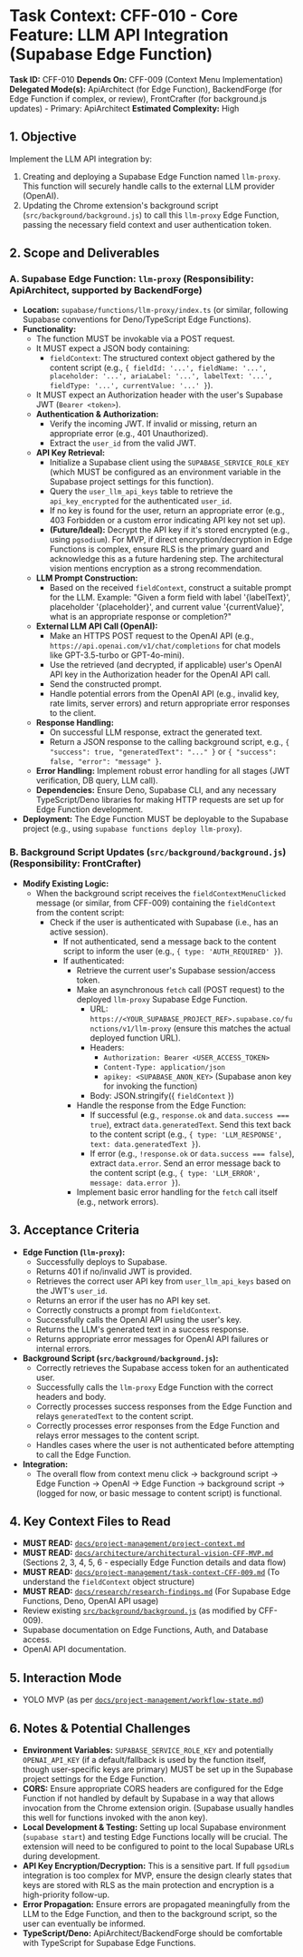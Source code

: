 # Task Context: CFF-010 - Core Feature: LLM API Integration (Supabase Edge Function)

**Task ID:** CFF-010
**Depends On:** CFF-009 (Context Menu Implementation)
**Delegated Mode(s):** ApiArchitect (for Edge Function), BackendForge (for Edge Function if complex, or review), FrontCrafter (for background.js updates) - Primary: ApiArchitect
**Estimated Complexity:** High

## 1. Objective

Implement the LLM API integration by:
1.  Creating and deploying a Supabase Edge Function named `llm-proxy`. This function will securely handle calls to the external LLM provider (OpenAI).
2.  Updating the Chrome extension's background script (`src/background/background.js`) to call this `llm-proxy` Edge Function, passing the necessary field context and user authentication token.

## 2. Scope and Deliverables

### A. Supabase Edge Function: `llm-proxy` (Responsibility: ApiArchitect, supported by BackendForge)

*   **Location:** `supabase/functions/llm-proxy/index.ts` (or similar, following Supabase conventions for Deno/TypeScript Edge Functions).
*   **Functionality:**
    *   The function MUST be invokable via a POST request.
    *   It MUST expect a JSON body containing:
        *   `fieldContext`: The structured context object gathered by the content script (e.g., `{ fieldId: '...', fieldName: '...', placeholder: '...', ariaLabel: '...', labelText: '...', fieldType: '...', currentValue: '...' }`).
    *   It MUST expect an Authorization header with the user's Supabase JWT (`Bearer <token>`).
    *   **Authentication & Authorization:**
        *   Verify the incoming JWT. If invalid or missing, return an appropriate error (e.g., 401 Unauthorized).
        *   Extract the `user_id` from the valid JWT.
    *   **API Key Retrieval:**
        *   Initialize a Supabase client using the `SUPABASE_SERVICE_ROLE_KEY` (which MUST be configured as an environment variable in the Supabase project settings for this function).
        *   Query the `user_llm_api_keys` table to retrieve the `api_key_encrypted` for the authenticated `user_id`.
        *   If no key is found for the user, return an appropriate error (e.g., 403 Forbidden or a custom error indicating API key not set up).
        *   **(Future/Ideal):** Decrypt the API key if it's stored encrypted (e.g., using `pgsodium`). For MVP, if direct encryption/decryption in Edge Functions is complex, ensure RLS is the primary guard and acknowledge this as a future hardening step. The architectural vision mentions encryption as a strong recommendation.
    *   **LLM Prompt Construction:**
        *   Based on the received `fieldContext`, construct a suitable prompt for the LLM. Example: "Given a form field with label '{labelText}', placeholder '{placeholder}', and current value '{currentValue}', what is an appropriate response or completion?"
    *   **External LLM API Call (OpenAI):**
        *   Make an HTTPS POST request to the OpenAI API (e.g., `https://api.openai.com/v1/chat/completions` for chat models like GPT-3.5-turbo or GPT-4o-mini).
        *   Use the retrieved (and decrypted, if applicable) user's OpenAI API key in the Authorization header for the OpenAI API call.
        *   Send the constructed prompt.
        *   Handle potential errors from the OpenAI API (e.g., invalid key, rate limits, server errors) and return appropriate error responses to the client.
    *   **Response Handling:**
        *   On successful LLM response, extract the generated text.
        *   Return a JSON response to the calling background script, e.g., `{ "success": true, "generatedText": "..." }` or `{ "success": false, "error": "message" }`.
    *   **Error Handling:** Implement robust error handling for all stages (JWT verification, DB query, LLM call).
    *   **Dependencies:** Ensure Deno, Supabase CLI, and any necessary TypeScript/Deno libraries for making HTTP requests are set up for Edge Function development.
*   **Deployment:** The Edge Function MUST be deployable to the Supabase project (e.g., using `supabase functions deploy llm-proxy`).

### B. Background Script Updates (`src/background/background.js`) (Responsibility: FrontCrafter)

*   **Modify Existing Logic:**
    *   When the background script receives the `fieldContextMenuClicked` message (or similar, from CFF-009) containing the `fieldContext` from the content script:
        *   Check if the user is authenticated with Supabase (i.e., has an active session).
            *   If not authenticated, send a message back to the content script to inform the user (e.g., `{ type: 'AUTH_REQUIRED' }`).
            *   If authenticated:
                *   Retrieve the current user's Supabase session/access token.
                *   Make an asynchronous `fetch` call (POST request) to the deployed `llm-proxy` Supabase Edge Function.
                    *   URL: `https://<YOUR_SUPABASE_PROJECT_REF>.supabase.co/functions/v1/llm-proxy` (ensure this matches the actual deployed function URL).
                    *   Headers:
                        *   `Authorization: Bearer <USER_ACCESS_TOKEN>`
                        *   `Content-Type: application/json`
                        *   `apikey: <SUPABASE_ANON_KEY>` (Supabase anon key for invoking the function)
                    *   Body: JSON.stringify({ `fieldContext` })
                *   Handle the response from the Edge Function:
                    *   If successful (e.g., `response.ok` and `data.success === true`), extract `data.generatedText`. Send this text back to the content script (e.g., `{ type: 'LLM_RESPONSE', text: data.generatedText }`).
                    *   If error (e.g., `!response.ok` or `data.success === false`), extract `data.error`. Send an error message back to the content script (e.g., `{ type: 'LLM_ERROR', message: data.error }`).
                *   Implement basic error handling for the `fetch` call itself (e.g., network errors).

## 3. Acceptance Criteria

*   **Edge Function (`llm-proxy`):**
    *   Successfully deploys to Supabase.
    *   Returns 401 if no/invalid JWT is provided.
    *   Retrieves the correct user API key from `user_llm_api_keys` based on the JWT's `user_id`.
    *   Returns an error if the user has no API key set.
    *   Correctly constructs a prompt from `fieldContext`.
    *   Successfully calls the OpenAI API using the user's key.
    *   Returns the LLM's generated text in a success response.
    *   Returns appropriate error messages for OpenAI API failures or internal errors.
*   **Background Script (`src/background/background.js`):**
    *   Correctly retrieves the Supabase access token for an authenticated user.
    *   Successfully calls the `llm-proxy` Edge Function with the correct headers and body.
    *   Correctly processes success responses from the Edge Function and relays `generatedText` to the content script.
    *   Correctly processes error responses from the Edge Function and relays error messages to the content script.
    *   Handles cases where the user is not authenticated before attempting to call the Edge Function.
*   **Integration:**
    *   The overall flow from context menu click -> background script -> Edge Function -> OpenAI -> Edge Function -> background script -> (logged for now, or basic message to content script) is functional.

## 4. Key Context Files to Read

*   **MUST READ:** [`docs/project-management/project-context.md`](docs/project-management/project-context.md)
*   **MUST READ:** [`docs/architecture/architectural-vision-CFF-MVP.md`](docs/architecture/architectural-vision-CFF-MVP.md) (Sections 2, 3, 4, 5, 6 - especially Edge Function details and data flow)
*   **MUST READ:** [`docs/project-management/task-context-CFF-009.md`](docs/project-management/task-context-CFF-009.md) (To understand the `fieldContext` object structure)
*   **MUST READ:** [`docs/research/research-findings.md`](docs/research/research-findings.md) (For Supabase Edge Functions, Deno, OpenAI API usage)
*   Review existing [`src/background/background.js`](src/background/background.js:1) (as modified by CFF-009).
*   Supabase documentation on Edge Functions, Auth, and Database access.
*   OpenAI API documentation.

## 5. Interaction Mode

*   YOLO MVP (as per [`docs/project-management/workflow-state.md`](docs/project-management/workflow-state.md:7))

## 6. Notes & Potential Challenges

*   **Environment Variables:** `SUPABASE_SERVICE_ROLE_KEY` and potentially `OPENAI_API_KEY` (if a default/fallback is used by the function itself, though user-specific keys are primary) MUST be set up in the Supabase project settings for the Edge Function.
*   **CORS:** Ensure appropriate CORS headers are configured for the Edge Function if not handled by default by Supabase in a way that allows invocation from the Chrome extension origin. (Supabase usually handles this well for functions invoked with the anon key).
*   **Local Development & Testing:** Setting up local Supabase environment (`supabase start`) and testing Edge Functions locally will be crucial. The extension will need to be configured to point to the local Supabase URLs during development.
*   **API Key Encryption/Decryption:** This is a sensitive part. If full `pgsodium` integration is too complex for MVP, ensure the design clearly states that keys are stored with RLS as the main protection and encryption is a high-priority follow-up.
*   **Error Propagation:** Ensure errors are propagated meaningfully from the LLM to the Edge Function, and then to the background script, so the user can eventually be informed.
*   **TypeScript/Deno:** ApiArchitect/BackendForge should be comfortable with TypeScript for Supabase Edge Functions.